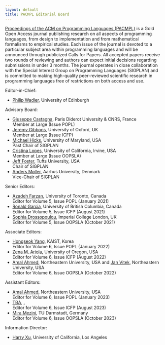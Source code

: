 ```yaml
---
layout: default
title: PACMPL Editorial Board
---
```


[Proceedings of the ACM on Programming Languages (PACMPL)](https://dl.acm.org/journal/pacmpl) 
is a Gold Open Access journal publishing research on all aspects of programming languages, 
from design to implementation 
and from mathematical formalisms to empirical studies. Each issue of the journal is devoted 
to a particular subject area within programming languages and will be announced through 
publicized Calls for Papers. All accepted papers receive two rounds of reviewing and authors 
can expect initial decisions regarding submissions in under 3 months. The journal operates 
in close collaboration with the Special Interest Group on Programming Languages (SIGPLAN) 
and is committed to making high-quality peer-reviewed scientific research in programming 
languages free of restrictions on both access and use.


Editor-in-Chief:
  - [Philip Wadler](http://homepages.inf.ed.ac.uk/wadler/), University of Edinburgh

Advisory Board:
  - [Giuseppe Castagna](https://www.irif.fr/~gc/), Paris Diderot University & CNRS, France<br>
    Member at Large (Issue POPL)
  - [Jeremy Gibbons](https://www.cs.ox.ac.uk/people/jeremy.gibbons/), University of Oxford, UK<br>
    Member at Large (Issue ICFP)
  - [Michael Hicks](http://www.cs.umd.edu/~mwh/), University of Maryland, USA <br>
    Past Chair of SIGPLAN
  - [Cristina Lopes](https://www.ics.uci.edu/~lopes/), University of California, Irvine, USA <br>
    Member at Large (Issue OOPSLA)
  - [Jeff Foster](https://www.eecs.tufts.edu/~jfoster/), Tufts University, USA <br>
    Chair of SIGPLAN
  - [Anders Møller](https://cs.au.dk/~amoeller/), Aarhus University, Denmark <br>
    Vice-Chair of SIGPLAN

Senior Editors:
  - [Azadeh Farzan](https://www.cs.toronto.edu/~azadeh/), University of Toronto, Canada <br>
    Editor for Volume 5, Issue POPL (January 2021)
  - [Ronald Garcia](https://www.cs.ubc.ca/~rxg/), University of British Columbia, Canada <br>
    Editor for Volume 5, Issue ICFP (August 2021)
  - [Sophia Drossopoulou](https://wp.doc.ic.ac.uk/sd/), Imperial College London, UK <br>
    Editor for Volume 5, Issue OOPSLA (October 2021)

Associate Editors:
  - [Hongseok Yang](https://sites.google.com/view/hongseokyang/home), KAIST, Korea <br>
    Editor for Volume 6, Issue POPL (January 2022)
  - [Zena M. Ariola](http://ix.cs.uoregon.edu/~ariola/), University of Oregon, USA <br>
    Editor for Volume 6, Issue ICFP (August 2022)
  - [Amal Ahmed](http://www.ccs.neu.edu/home/amal/), Northeastern University, USA and
    [Jan Vitek](http://janvitek.org/), Northeastern University, USA <br>
    Editor for Volume 6, Issue OOPSLA (October 2022)

Assistant Editors:
  - [Amal Ahmed](http://www.ccs.neu.edu/home/amal/), Northeastern University, USA <br>
    Editor for Volume 6, Issue POPL (January 2023)
  - [TBA](), ,  <br>
    Editor for Volume 6, Issue ICFP (August 2023)
  - [Mira Mezini](https://www.stg.tu-darmstadt.de/main_stg/staff_stg/mira_mezini_1.en.jsp), TU Darmstadt, Germany <br>
    Editor for Volume 6, Issue OOPSLA (October 2023)

Information Director:
  - [Harry Xu](http://www.cs.ucla.edu/~harryxu), University of California, Los Angeles <br>
